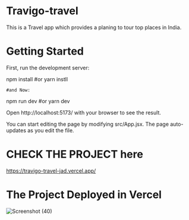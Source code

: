 # Travigo-travel
This is a Travel app which provides a planing to tour top places in India.

# Getting Started

First, run the development server:


  npm install
    #or
  yarn instll

    #and Now:

  npm run dev
    #or
  yarn dev
  
  
  
  
  Open http://localhost:5173/ with your browser to see the result.

You can start editing the page by modifying src/App.jsx. The page auto-updates as you edit the file.


# CHECK THE PROJECT here
https://travigo-travel-jad.vercel.app/


# The Project Deployed in Vercel
![Screenshot (40)](https://user-images.githubusercontent.com/61940769/234640657-3ae69f17-17f0-4f59-bf55-a6651d68cff1.png)

